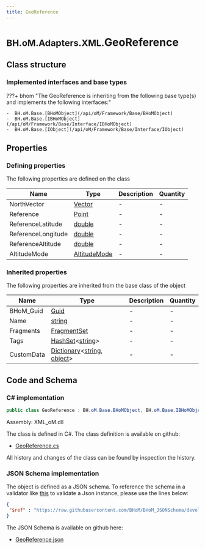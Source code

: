 ```yaml
---
title: GeoReference
---
```


# <small>BH.oM.Adapters.XML.</small>**GeoReference**



## Class structure

### Implemented interfaces and base types

???+ bhom "The GeoReference is inheriting from the following base type(s) and implements the following interfaces:"

    -  BH.oM.Base.[BHoMObject](/api/oM/Framework/Base/BHoMObject)
    -  BH.oM.Base.[IBHoMObject](/api/oM/Framework/Base/Interface/IBHoMObject)
    -  BH.oM.Base.[IObject](/api/oM/Framework/Base/Interface/IObject)


## Properties



### Defining properties

The following properties are defined on the class

| Name             | Type             | Description      | Quantity         |
|------------------|------------------|------------------|------------------|
| NorthVector | [Vector](/api/oM/Dimensional/Geometry/Vector/Vector) | - | - |
| Reference | [Point](/api/oM/Dimensional/Geometry/Vector/Point) | - | - |
| ReferenceLatitude | [double](https://learn.microsoft.com/en-us/dotnet/api/System.Double?view=netstandard-2.0) | - | - |
| ReferenceLongitude | [double](https://learn.microsoft.com/en-us/dotnet/api/System.Double?view=netstandard-2.0) | - | - |
| ReferenceAltitude | [double](https://learn.microsoft.com/en-us/dotnet/api/System.Double?view=netstandard-2.0) | - | - |
| AltitudeMode | [AltitudeMode](/api/oM/Adapter/Adapters/XML/Enums/AltitudeMode) | - | - |


### Inherited properties
The following properties are inherited from the base class of the object

| Name             | Type             | Description      | Quantity         |
|------------------|------------------|------------------|------------------|
| BHoM_Guid | [Guid](https://learn.microsoft.com/en-us/dotnet/api/System.Guid?view=netstandard-2.0) | - | - |
| Name | [string](https://learn.microsoft.com/en-us/dotnet/api/System.String?view=netstandard-2.0) | - | - |
| Fragments | [FragmentSet](/api/oM/Framework/Base/FragmentSet) | - | - |
| Tags | [HashSet](https://learn.microsoft.com/en-us/dotnet/api/System.Collections.Generic.HashSet-1?view=netstandard-2.0)&lt;[string](https://learn.microsoft.com/en-us/dotnet/api/System.String?view=netstandard-2.0)&gt; | - | - |
| CustomData | [Dictionary](https://learn.microsoft.com/en-us/dotnet/api/System.Collections.Generic.Dictionary-2?view=netstandard-2.0)&lt;[string](https://learn.microsoft.com/en-us/dotnet/api/System.String?view=netstandard-2.0), [object](https://learn.microsoft.com/en-us/dotnet/api/System.Object?view=netstandard-2.0)&gt; | - | - |


## Code and Schema

### C# implementation

``` C# title="C#"
public class GeoReference : BH.oM.Base.BHoMObject, BH.oM.Base.IBHoMObject, BH.oM.Base.IObject
```

Assembly: XML_oM.dll

The class is defined in C#. The class definition is available on github:

- [GeoReference.cs](https://github.com/BHoM/XML_Toolkit/blob/develop/XML_oM/KML\GeoReference.cs)

All history and changes of the class can be found by inspection the history.
### JSON Schema implementation

The object is defined as a JSON schema. To reference the schema in a validator like [this](https://www.jsonschemavalidator.net/) to validate a Json instance, please use the lines below:

``` json title="JSON Schema"
{
 "$ref" : "https://raw.githubusercontent.com/BHoM/BHoM_JSONSchema/develop/XML_oM/GeoReference.json"
}
```

The JSON Schema is available on github here:

- [GeoReference.json](https://github.com/BHoM/BHoM_JSONSchema/blob/develop/XML_oM/GeoReference.json)
